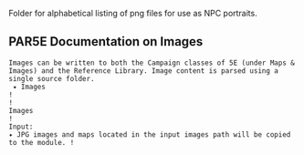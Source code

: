 Folder for alphabetical listing of png files for use as NPC portraits.

## PAR5E Documentation on Images

```
Images can be written to both the Campaign classes of 5E (under Maps & Images) and the Reference Library. Image content is parsed using a single source folder.
￼✦ Images
!
!
Images
!
Input:
✦ JPG images and maps located in the input images path will be copied to the module. !
```
